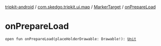 [tripkit-android](../../index.md) / [com.skedgo.tripkit.ui.map](../index.md) / [MarkerTarget](index.md) / [onPrepareLoad](./on-prepare-load.md)

# onPrepareLoad

`open fun onPrepareLoad(placeHolderDrawable: Drawable!): `[`Unit`](https://kotlinlang.org/api/latest/jvm/stdlib/kotlin/-unit/index.html)